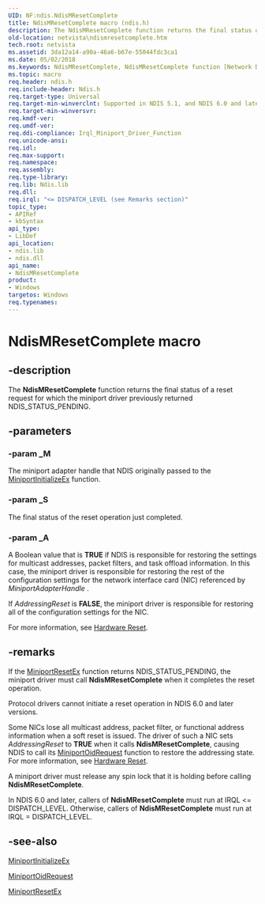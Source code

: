 ```yaml
---
UID: NF:ndis.NdisMResetComplete
title: NdisMResetComplete macro (ndis.h)
description: The NdisMResetComplete function returns the final status of a reset request for which the miniport driver previously returned NDIS_STATUS_PENDING.
old-location: netvista\ndismresetcomplete.htm
tech.root: netvista
ms.assetid: 3da12a14-a90a-46a6-b67e-55044fdc3ca1
ms.date: 05/02/2018
ms.keywords: NdisMResetComplete, NdisMResetComplete function [Network Drivers Starting with Windows Vista], miniport_ndis_functions_ref_cea3e0dd-c6cb-49a7-86e3-68b779a355d2.xml, ndis/NdisMResetComplete, netvista.ndismresetcomplete
ms.topic: macro
req.header: ndis.h
req.include-header: Ndis.h
req.target-type: Universal
req.target-min-winverclnt: Supported in NDIS 5.1, and NDIS 6.0 and later. For NDIS 5.1 drivers, see    NdisMResetComplete (NDIS 5.1).
req.target-min-winversvr: 
req.kmdf-ver: 
req.umdf-ver: 
req.ddi-compliance: Irql_Miniport_Driver_Function
req.unicode-ansi: 
req.idl: 
req.max-support: 
req.namespace: 
req.assembly: 
req.type-library: 
req.lib: Ndis.lib
req.dll: 
req.irql: "<= DISPATCH_LEVEL (see Remarks section)"
topic_type:
- APIRef
- kbSyntax
api_type:
- LibDef
api_location:
- ndis.lib
- ndis.dll
api_name:
- NdisMResetComplete
product:
- Windows
targetos: Windows
req.typenames: 
---
```


# NdisMResetComplete macro


## -description


The 
  <b>NdisMResetComplete</b> function returns the final status of a reset request for which the miniport driver
  previously returned NDIS_STATUS_PENDING.


## -parameters




### -param _M

The miniport adapter handle that NDIS originally passed to the 
     <a href="https://msdn.microsoft.com/b146fa81-005b-4a6c-962d-4cb023ea790e">MiniportInitializeEx</a> function.

### -param _S

The final status of the reset operation just completed.

### -param _A

A Boolean value that is <b>TRUE</b> if NDIS is responsible for restoring the settings for multicast
     addresses, packet filters, and task offload information. In this case, the miniport driver is
     responsible for restoring the rest of the configuration settings for the network interface card (NIC)
     referenced by 
     <i>MiniportAdapterHandle</i> . 
     

If 
     <i>AddressingReset</i> is <b>FALSE</b>, the miniport driver is responsible for restoring all of the
     configuration settings for the NIC.

For more information, see 
     <a href="https://msdn.microsoft.com/library/windows/hardware/ff546572">Hardware Reset</a>.


## -remarks



If the 
    <a href="https://msdn.microsoft.com/15f82163-a1b5-4cef-a53e-8a97adb2cd92">MiniportResetEx</a> function returns
    NDIS_STATUS_PENDING, the miniport driver must call 
    <b>NdisMResetComplete</b> when it completes the reset operation.

Protocol drivers cannot initiate a reset operation in NDIS 6.0 and later versions.

Some NICs lose all multicast address, packet filter, or functional address information when a soft
    reset is issued. The driver of such a NIC sets 
    <i>AddressingReset</i> to <b>TRUE</b> when it calls 
    <b>NdisMResetComplete</b>, causing NDIS to call its 
    <a href="https://msdn.microsoft.com/733d84f5-c1d4-42a0-a59b-4ba50247f165">MiniportOidRequest</a> function to
    restore the addressing state. For more information, see 
    <a href="https://msdn.microsoft.com/library/windows/hardware/ff546572">Hardware Reset</a>.

A miniport driver must release any spin lock that it is holding before calling 
    <b>NdisMResetComplete</b>.

In NDIS 6.0 and later, callers of 
    <b>NdisMResetComplete</b> must run at IRQL &lt;= DISPATCH_LEVEL. Otherwise, callers of 
    <b>NdisMResetComplete</b> must run at IRQL = DISPATCH_LEVEL.




## -see-also




<a href="https://msdn.microsoft.com/b146fa81-005b-4a6c-962d-4cb023ea790e">MiniportInitializeEx</a>



<a href="https://msdn.microsoft.com/733d84f5-c1d4-42a0-a59b-4ba50247f165">MiniportOidRequest</a>



<a href="https://msdn.microsoft.com/15f82163-a1b5-4cef-a53e-8a97adb2cd92">MiniportResetEx</a>
 

 

